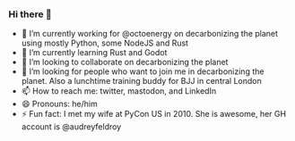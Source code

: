 ### Hi there 👋

- 🔭 I’m currently working for @octoenergy on decarbonizing the planet using mostly Python, some NodeJS and Rust
- 🌱 I’m currently learning Rust and Godot
- 👯 I’m looking to collaborate on decarbonizing the planet
- 🤔 I’m looking for people who want to join me in decarbonizing the planet. Also a lunchtime training buddy for BJJ in central London
- 📫 How to reach me: twitter, mastodon, and LinkedIn
- 😄 Pronouns: he/him
- ⚡ Fun fact: I met my wife at PyCon US in 2010. She is awesome, her GH account is @audreyfeldroy

